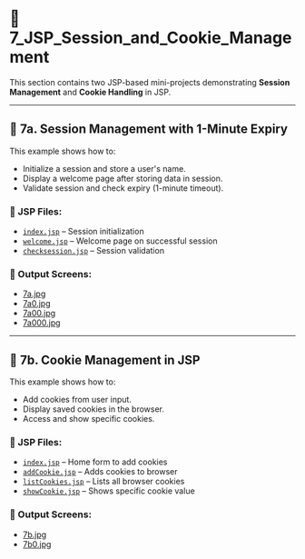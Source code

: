 # 🔐 7_JSP_Session_and_Cookie_Management

This section contains two JSP-based mini-projects demonstrating **Session Management** and **Cookie Handling** in JSP.

---

## 📘 7a. Session Management with 1-Minute Expiry

This example shows how to:

- Initialize a session and store a user's name.
- Display a welcome page after storing data in session.
- Validate session and check expiry (1-minute timeout).

### 📄 JSP Files:

- [`index.jsp`](./07A_SessionManagement_1MinExpiry/src/main/webapp/index.jsp) – Session initialization
- [`welcome.jsp`](./07A_SessionManagement_1MinExpiry/src/main/webapp/welcome.jsp) – Welcome page on successful session
- [`checksession.jsp`](./07A_SessionManagement_1MinExpiry/src/main/webapp/checksession.jsp) – Session validation

### 🔗 Output Screens:

- [7a.jpg](./07A_SessionManagement_1MinExpiry/7a.png)
- [7a0.jpg](./07A_SessionManagement_1MinExpiry/7a0.png)
- [7a00.jpg](./07A_SessionManagement_1MinExpiry7a00.png)
- [7a000.jpg](./07A_SessionManagement_1MinExpiry/7a000.png)

---

## 🍪 7b. Cookie Management in JSP

This example shows how to:

- Add cookies from user input.
- Display saved cookies in the browser.
- Access and show specific cookies.

### 📄 JSP Files:

- [`index.jsp`](./07B_CookieManagement_JSP/src/main/webapp/index.jsp) – Home form to add cookies
- [`addCookie.jsp`](./07B_CookieManagement_JSP/src/main/webapp/addCookie.jsp) – Adds cookies to browser
- [`listCookies.jsp`](./07B_CookieManagement_JSP/src/main/webapp/listCookies.jsp) – Lists all browser cookies
- [`showCookie.jsp`](./07B_CookieManagement_JSP/src/main/webapp/showCookie.jsp) – Shows specific cookie value

### 🔗 Output Screens:

- [7b.jpg](./07B_CookieManagement_JSP/7b.jpg)
- [7b0.jpg](./07B_CookieManagement_JSP/7b0.jpg)
